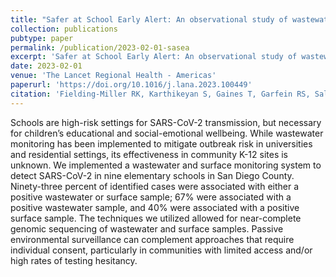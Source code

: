 ```yaml
---
title: "Safer at School Early Alert: An observational study of wastewater and surface monitoring to detect COVID-19 in elementary schools"
collection: publications
pubtype: paper
permalink: /publication/2023-02-01-sasea
excerpt: 'Safer at School Early Alert: An observational study of wastewater and surface monitoring to detect COVID-19 in elementary schools'
date: 2023-02-01
venue: 'The Lancet Regional Health - Americas'
paperurl: 'https://doi.org/10.1016/j.lana.2023.100449'
citation: 'Fielding-Miller RK, Karthikeyan S, Gaines T, Garfein RS, Salido RA, Cantu V, Kohn L, Wijaya FC, Flores M, Omaleki V, Majnoonian A, Martin NK, Austin D, Laurent LC, Gonzalez-Zuniga P, Nguyen M, Vo AV, Le TT, Duong D, Hassani A, Tweeten S, Jepsen K, Henson B, Hakim A, Birmingham A, Mark AM, Nasamran CA, Rosenthal SB, <b>Moshiri N</b>, Fisch KM, Humphrey G, Farmer S, Tubb H, Valles T, Morris J, Kang J, Khaleghi B, Young C, Akel AD, Eilert S, Eno J, Curewitz K, Rosing T, Knight R (2023). "Safer at School Early Alert: An observational study of wastewater and surface monitoring to detect COVID-19 in elementary schools". <i>The Lancet Regional Health - Americas</i>. <a href="https://doi.org/10.1016/j.lana.2023.100449" target="_blank">doi:10.1016/j.lana.2023.100449</a>'
---
```

Schools are high-risk settings for SARS-CoV-2 transmission, but necessary for children’s educational and social-emotional wellbeing. While wastewater monitoring has been implemented to mitigate outbreak risk in universities and residential settings, its effectiveness in community K-12 sites is unknown. We implemented a wastewater and surface monitoring system to detect SARS-CoV-2 in nine elementary schools in San Diego County. Ninety-three percent of identified cases were associated with either a positive wastewater or surface sample; 67% were associated with a positive wastewater sample, and 40% were associated with a positive surface sample. The techniques we utilized allowed for near-complete genomic sequencing of wastewater and surface samples. Passive environmental surveillance can complement approaches that require individual consent, particularly in communities with limited access and/or high rates of testing hesitancy.

